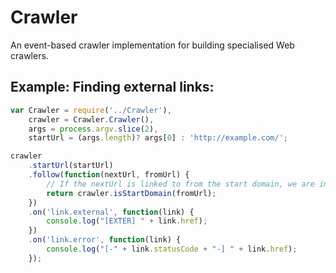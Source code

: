 Crawler
=======

An event-based crawler implementation for building specialised Web crawlers.



Example: Finding external links:
--------------------------------

```javascript
var Crawler = require('../Crawler'),
    crawler = Crawler.Crawler(),
    args = process.argv.slice(2),
    startUrl = (args.length)? args[0] : 'http://example.com/';

crawler
    .startUrl(startUrl)
    .follow(function(nextUrl, fromUrl) {
        // If the nextUrl is linked to from the start domain, we are interested.
        return crawler.isStartDomain(fromUrl);
    })
    .on('link.external', function(link) {
        console.log("[EXTER] " + link.href);
    })
    .on('link.error', function(link) {
        console.log("[-" + link.statusCode + "-] " + link.href);
    });
```

